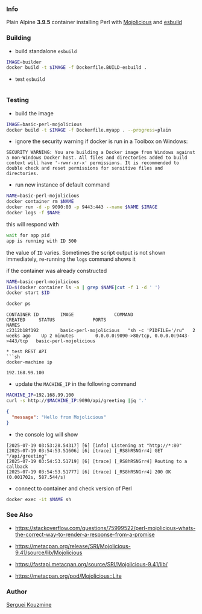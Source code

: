 ### Info

Plain Alpine __3.9.5__ container installing Perl with [Mojolicious]() and [esbuild](https://esbuild.github.io/)

### Building

* build standalone `esbuild`
```sh
IMAGE=builder
docker build -t $IMAGE -f Dockerfile.BUILD-esbuild .
```
* test `esbuild`
```sh
```
### Testing
* build the image
```sh
IMAGE=basic-perl-mojolicious
docker build -t $IMAGE -f Dockerfile.myapp . --progress=plain
```
* ignore the security warning if docker is run in a Toolbox on Windows:
```text
SECURITY WARNING: You are building a Docker image from Windows against a non-Windows Docker host. All files and directories added to build context will have '-rwxr-xr-x' permissions. It is recommended to double check and reset permissions for sensitive files and directories.
```
* run new instance of default command

```sh
NAME=basic-perl-mojolicious
docker container rm $NAME
docker run -d -p 9090:80 -p 9443:443 --name $NAME $IMAGE
docker logs -f $NAME
```

this will respond with
```sh
wait for app pid
app is running with ID 500
```
the value of `ID` varies. Sometimes the script output is not shown immediately, re-running the `logs` command shows it


if the container was already constructed
```sh
NAME=basic-perl-mojolicious
ID=$(docker container ls -a | grep $NAME|cut -f 1 -d ' ')
docker start $ID
```
```sh
docker ps
```
```text
CONTAINER ID        IMAGE               COMMAND                  CREATED     STATUS              PORTS                                         NAMES
c2312b18f192        basic-perl-mojolicious   "sh -c 'PIDFILE='/ru"   2 weeks ago    Up 2 minutes        0.0.0.0:9090->80/tcp, 0.0.0.0:9443->443/tcp   basic-perl-mojolicious
```

```
* test REST API
```sh
docker-machine ip
```

```text
192.168.99.100
```
* update the `MACHINE_IP` in the following command
```sh
MACHINE_IP=192.168.99.100
curl -s http://$MACHINE_IP:9090/api/greeting |jq '.'
```
```json
{
  "message": "Hello from Mojolicious"
}
```
* the console log will show
```text
[2025-07-19 03:53:28.54317] [6] [info] Listening at "http://*:80"
[2025-07-19 03:54:53.51606] [6] [trace] [_RS8hRSNGrr4] GET "/api/greeting"
[2025-07-19 03:54:53.51719] [6] [trace] [_RS8hRSNGrr4] Routing to a callback
[2025-07-19 03:54:53.51777] [6] [trace] [_RS8hRSNGrr4] 200 OK (0.001702s, 587.544/s)
```
* connect to container  and check version of Perl
```sh
docker exec -it $NAME sh
```


### See Also
  * https://stackoverflow.com/questions/75999522/perl-mojolicious-whats-the-correct-way-to-render-a-response-from-a-promise

  * https://metacpan.org/release/SRI/Mojolicious-9.41/source/lib/Mojolicious
  * https://fastapi.metacpan.org/source/SRI/Mojolicious-9.41/lib/
  * https://metacpan.org/pod/Mojolicious::Lite
### Author
[Serguei Kouzmine](kouzmine_serguei@yahoo.com)


